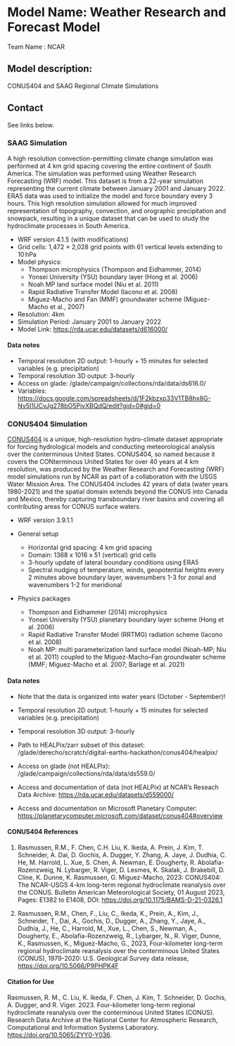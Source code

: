 # Model Name: Weather Research and Forecast Model 

Team Name : NCAR

## Model description: 
CONUS404 and SAAG Regional Climate Simulations

## Contact
See links below.

### SAAG Simulation
A high resolution convection-permitting climate change simulation was performed at 4 km grid spacing covering the entire continent of South America. The simulation was performed using Weather Research Forecasting (WRF) model. This dataset is from a 22-year simulation representing the current climate between January 2001 and January 2022. ERA5 data was used to initialize the model and force boundary every 3 hours. This high resolution simulation allowed for much improved representation of topography, convection, and orographic precipitation and snowpack, resulting in a unique dataset that can be used to study the hydroclimate processes in South America.

- WRF version 4.1.5 (with modifications)
- Grid cells:  1,472 × 2,028 grid points with 61 vertical levels extending to 10 hPa
- Model physics: 
  + Thompson microphysics (Thompson and Eidhammer, 2014) 
  + Yonsei University (YSU) boundary layer  (Hong et al. 2006)
  + Noah MP land surface model  (Niu et al. 2011) 
  + Rapid Radiative Transfer Model (Iacono et al. 2008)
  + Miguez-Macho and Fan (MMF) groundwater scheme (Miguez-Macho et al., 2007)
- Resolution: 4km
- Simulation Period: January 2001 to January 2022
- Model Link: https://rda.ucar.edu/datasets/d616000/ 

#### Data notes

- Temporal resolution 2D output: 1-hourly + 15 minutes for selected variables (e.g. precipitation)
- Temporal resolution 3D output: 3-hourly
- Access on glade: /glade/campaign/collections/rda/data/ds616.0/
- Variables: https://docs.google.com/spreadsheets/d/1F2kbzxp33V1TB8hx8G-Nv5I1UCvJg278bO5PjvXBQdQ/edit?gid=0#gid=0 


### CONUS404 Simulation

[CONUS404](https://www.usgs.gov/data/conus404-four-kilometer-long-term-regional-hydroclimate-reanalysis-over-conterminous-united) is a unique, high-resolution hydro-climate dataset appropriate for forcing hydrological models and conducting meteorological analysis over the conterminous United States. CONUS404, so named because it covers the CONterminous United States for over 40 years at 4 km resolution, was produced by the Weather Research and Forecasting (WRF) model simulations run by NCAR as part of a collaboration with the USGS Water Mission Area. The CONUS404 includes 42 years of data (water years 1980-2021) and the spatial domain extends beyond the CONUS into Canada and Mexico, thereby capturing transboundary river basins and covering all contributing areas for CONUS surface waters.

- WRF version 3.9.1.1

- General setup 
  + Horizontal grid spacing: 4 km grid spacing 
  + Domain: 1368 x 1016 x 51 (vertical) grid cells 
  + 3-hourly update of lateral boundary conditions using ERA5 
  + Spectral nudging of temperature, winds, geopotential heights every 2 minutes above boundary layer, wavenumbers 1-3 for zonal and wavenumbers 1-2 for meridional
- Physics packages
  + Thompson and Eidhammer (2014) microphysics
  + Yonsei University (YSU) planetary boundary layer scheme (Hong et al. 2006)
  + Rapid Radiative Transfer Model (RRTMG) radiation scheme (Iacono et al. 2008)
  + Noah MP: multi parameterization land surface model (Noah-MP; Niu et al. 2011) coupled to the Miguez-Macho–Fan groundwater scheme (MMF; Miguez-Macho et al. 2007; Barlage et al. 2021)

#### Data notes
- Note that the data is organized into water years (October - September)!

- Temporal resolution 2D output: 1-hourly + 15 minutes for selected variables (e.g. precipitation)
- Temporal resolution 3D output: 3-hourly 

- Path to HEALPix/zarr subset of this dataset: /glade/derecho/scratch/digital-earths-hackathon/conus404/healpix/
- Access on glade (not HEALPix): /glade/campaign/collections/rda/data/ds559.0/
- Access and documentation of data (not HEALPix) at NCAR’s Reseach Data Archive: https://rda.ucar.edu/datasets/d559000/ 
- Access and documentation on Microsoft Planetary Computer: https://planetarycomputer.microsoft.com/dataset/conus404#overview 


#### CONUS404 References

1. Rasmussen, R.M., F. Chen, C.H. Liu, K. Ikeda, A. Prein, J. Kim, T. Schneider, A. Dai, D. Gochis, A. Dugger, Y. Zhang, A. Jaye, J. Dudhia, C. He, M. Harrold, L. Xue, S. Chen, A. Newman, E. Dougherty, R. Abolafia-Rozenzweig, N. Lybarger, R. Viger, D. Lesmes, K. Skalak, J. Brakebill, D. Cline, K. Dunne, K. Rasmussen, G. Miguez-Macho, 2023: CONUS404: The NCAR-USGS 4-km long-term regional hydroclimate reanalysis over the CONUS. Bulletin American Meteorological Society, 01 August 2023, Pages: E1382 to E1408, DOI: https://doi.org/10.1175/BAMS-D-21-0326.1

2. Rasmussen, R.M., Chen, F., Liu, C., Ikeda, K., Prein, A., Kim, J., Schneider, T., Dai, A., Gochis, D., Dugger, A., Zhang, Y., Jaye, A., Dudhia, J., He, C., Harrold, M., Xue, L., Chen, S., Newman, A., Dougherty, E., Abolafia-Rozenzweig, R., Lybarger, N., R. Viger, Dunne, K., Rasmussen, K., Miguez-Macho, G., 2023, Four-kilometer long-term regional hydroclimate reanalysis over the conterminous United States (CONUS), 1979-2020: U.S. Geological Survey data release, https://doi.org/10.5066/P9PHPK4F


#### Citation for Use

Rasmussen, R. M., C. Liu, K. Ikeda, F. Chen, J. Kim, T. Schneider, D. Gochis, A. Dugger, and R. Viger. 2023. Four-kilometer long-term regional hydroclimate reanalysis over the conterminous United States (CONUS). Research Data Archive at the National Center for Atmospheric Research, Computational and Information Systems Laboratory. https://doi.org/10.5065/ZYY0-Y036.
